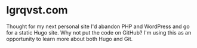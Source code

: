 # lgrqvst.com
Thought for my next personal site I'd abandon PHP and WordPress and go for a static Hugo site. Why not put the code on GitHub? I'm using this as an opportunity to learn more about both Hugo and Git.
